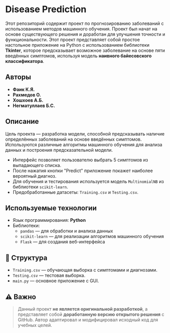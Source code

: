 # Disease Prediction

Этот репозиторий содержит проект по прогнозированию заболеваний с использованием методов машинного обучения. Проект был начат на основе существующего решения и доработан для улучшения точности и функциональности.
Этот проект представляет собой простое настольное приложение на Python с использованием библиотеки **Tkinter**, которое предсказывает возможное заболевание на основе пяти введённых симптомов, используя модель **наивного байесовского классификатора**.

## Авторы

- **Фаик К.Я.**
- **Рахмедов О.**
- **Хошхоев А.Б.**
- **Негматуллаев Б.С.**

## Описание

Цель проекта — разработка модели, способной предсказывать наличие определённых заболеваний на основе введённых симптомов. Используются различные алгоритмы машинного обучения для анализа данных и построения предсказательной модели.
- Интерфейс позволяет пользователю выбрать 5 симптомов из выпадающего списка.
- После нажатия кнопки "Predict" приложение покажет наиболее вероятный диагноз.
- Для обучения и тестирования используется модель `MultinomialNB` из библиотеки `scikit-learn`.
- Предобработанные датасеты: `Training.csv` и `Testing.csv`.

## Используемые технологии

- Язык программирования: **Python**
- Библиотеки:
  - `pandas` — для обработки и анализа данных
  - `scikit-learn` — для реализации алгоритмов машинного обучения
  - `Flask` — для создания веб-интерфейса
 
## 📂 Структура

- `Training.csv` — обучающая выборка с симптомами и диагнозами.
- `Testing.csv` — тестовая выборка.
- `main.py` — основное приложение с GUI.

## ⚠️ Важно

> Данный проект **не является оригинальной разработкой**, а представляет собой **доработанную версию открытого решения** с GitHub. Автор адаптировал и модифицировал исходный код для учебных целей.
